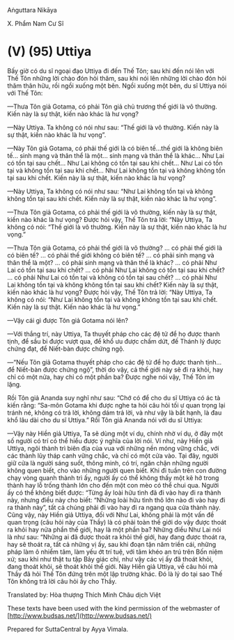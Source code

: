 Aṅguttara Nikāya

X. Phẩm Nam Cư Sĩ

# (V) (95) Uttiya

Bấy giờ có du sĩ ngoại đạo Uttiya đi đến Thế Tôn; sau khi đến nói lên với Thế Tôn những lời chào đón hỏi thăm, sau khi nói lên những lời chào đón hỏi thăm thân hữu, rồi ngồi xuống một bên. Ngồi xuống một bên, du sĩ Uttiya nói với Thế Tôn:

—Thưa Tôn giả Gotama, có phải Tôn giả chủ trương thế giới là vô thường. Kiến này là sự thật, kiến nào khác là hư vọng?

—Này Uttiya. Ta không có nói như sau: “Thế giới là vô thường. Kiến này là sự thật, kiến nào khác là hư vọng”.

—Này Tôn giả Gotama, có phải thế giới là có biên tế...thế giới là không biên tế... sinh mạng và thân thể là một... sinh mạng và thân thể là khác... Như Lai có tồn tại sau chết... Như Lai không có tồn tại sau khi chết... Như Lai có tồn tại và không tồn tại sau khi chết... Như Lai không tồn tại và không không tồn tại sau khi chết. Kiến này là sự thật, kiến nào khác là hư vọng?

—Này Uttiya, Ta không có nói như sau: “Như Lai không tồn tại và không không tồn tại sau khi chết. Kiến này là sự thật, kiến nào khác là hư vọng”.

—Thưa Tôn giả Gotama, có phải thế giới là vô thường, kiến này là sự thật, kiến nào khác là hư vọng? Ðược hỏi vậy, Thế Tôn trả lời: “Này Uttiya, Ta không có nói: “Thế giới là vô thường. Kiến này là sự thật, kiến nào khác là hư vọng.”

—Thưa Tôn giả Gotama, có phải thế giới là vô thường? ... có phải thế giới là có biên tế? ... có phải thế giới không có biên tế? ... có phải sinh mạng và thân thể là một? ... có phải sinh mạng và thân thể là khác? ... có phải Như Lai có tồn tại sau khi chết? ... có phải Như Lai không có tồn tại sau khi chết? ... có phải Như Lai có tồn tại và không có tồn tại sau chết? ... có phải Như Lai không tồn tại và không không tồn tại sau khi chết? Kiến này là sự thật, kiến nào khác là hư vọng? Ðược hỏi vậy, Thế Tôn trả lời: “Này Uttiya, Ta không có nói: “Như Lai không tồn tại và không không tồn tại sau khi chết. Kiến này là sự thật. Kiến nào khác là hư vọng.”

—Vậy cái gì được Tôn giả Gotama nói lên?

—Với thắng trí, này Uttiya, Ta thuyết pháp cho các đệ tử để họ được thanh tịnh, để sầu bi được vượt qua, để khổ ưu được chấm dứt, đế Thánh lý được chứng đạt, để Niết-bàn được chứng ngộ.

—“Nếu Tôn giả Gotama thuyết pháp cho các đệ tử để họ được thanh tịnh... để Niết-bàn được chứng ngộ”, thời do vậy, cả thế giới này sẽ đi ra khỏi, hay chỉ có một nửa, hay chỉ có một phần ba? Ðược nghe nói vậy, Thế Tôn im lặng.

Rồi Tôn giả Ananda suy nghĩ như sau: “Chớ có để cho du sĩ Uttiya có ác tà kiến rằng: “Sa-môn Gotama khi được nghe ta hỏi câu hỏi tối ư quan trọng lại tránh né, không có trả lời, không dám trả lời, và như vậy là bất hạnh, là đau khổ lâu dài cho du sĩ Uttiya.” Rồi Tôn giả Ananda nói với du sĩ Uttiya:

—Vậy này Hiền giả Uttiya, Ta sẽ dùng một ví dụ, chính nhờ ví dụ, ở đây một số người có trí có thể hiểu được ý nghĩa của lời nói. Ví như, này Hiền giả Uttiya, ngôi thành trì biên địa của vua với những nền móng vững chắc, với các thành lũy tháp canh vững chắc, và chỉ có một cửa vào. Tại đây, người giữ cửa là người sáng suốt, thông minh, có trí, ngăn chận những người không quen biết, cho vào những người quen biết. Khi đi tuần trên con đường chạy vòng quanh thành trì ấy, người ấy có thể không thấy một kẽ hở trong thành hay lỗ trống thành lớn cho đến một con mèo có thể chui qua. Người ấy có thể không biết được: “Từng ấy loài hữu tình đã đi vào hay đi ra thành này, nhưng điều này cho biết: “Những loài hữu tình thô lớn nào đi vào hay đi ra thành này”, tất cả chúng phải đi vào hay đi ra ngang qua cửa thành này. Cũng vậy, này Hiền giả Uttiya, đối với Như Lai, không phải là một vấn đề quan trọng (câu hỏi này của Thầy) là có phải toàn thế giới do vậy được thoát ra khỏi hay nửa phần thế giới, hay là một phần ba? Những điều Như Lai nói là như sau: “Những ai đã được thoát ra khỏi thế giới, hay đang được thoát ra, hay sẽ thoát ra, tất cả những vị ấy, sau khi đoạn tận năm triền cái, những pháp làm ô nhiểm tâm, làm yếu ớt trí tuệ, với tâm khéo an trú trên Bốn niệm xứ; sau khi như thật tu tập Bảy giác chi, như vậy các vị ấy đã thoát khỏi, đang thoát khỏi, sẽ thoát khỏi thế giới. Này Hiền giả Uttiya, về câu hỏi mà Thầy đã hỏi Thế Tôn đứng trên một lập trường khác. Ðó là lý do tại sao Thế Tôn không trả lời câu hỏi ấy cho Thầy.

Translated by: Hòa thượng Thích Minh Châu dịch Việt

These texts have been used with the kind permission of the webmaster of [http://www.budsas.net/](http://www.budsas.net/)

Prepared for SuttaCentral by Ayya Vimala.